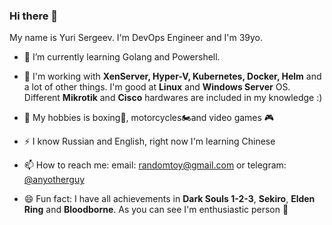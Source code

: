 ### Hi there 👋


My name is Yuri Sergeev. I'm DevOps Engineer and I'm 39yo.

- 🌱 I’m currently learning Golang and Powershell.
- 🔭 I'm working with **XenServer, Hyper-V, Kubernetes, Docker, Helm** and a lot of other things. I'm good at **Linux** and **Windows Server** OS. Different **Mikrotik** and **Cisco** hardwares are included in my knowledge :)

- 💬 My hobbies is boxing🥊, motorcycles🏍️and video games 🎮
- ⚡ I know Russian and English, right now I'm learning Chinese
- 📫 How to reach me: email: randomtoy@gmail.com or telegram: [@anyotherguy](https://t.me/anyotherguy)


- 😄 Fun fact: I have all achievements in **Dark Souls 1-2-3**, **Sekiro**, **Elden Ring** and **Bloodborne**. As you can see I'm enthusiastic person 🤣

